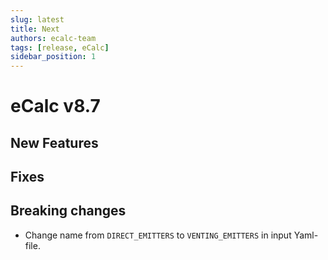 ```yaml
---
slug: latest
title: Next
authors: ecalc-team
tags: [release, eCalc]
sidebar_position: 1
---
```


# eCalc v8.7



## New Features


## Fixes



## Breaking changes
- Change name from `DIRECT_EMITTERS` to `VENTING_EMITTERS` in input Yaml-file.

